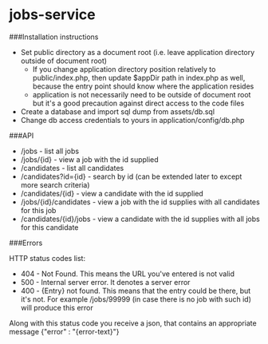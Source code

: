 # jobs-service

###Installation instructions

 * Set public directory as a document root (i.e. leave application directory outside of document root)
   * If you change application directory position relatively to public/index.php, then update $appDir path in index.php as well, because the entry point should know where the application resides
   * application is not necessarily need to be outside of document root but it's a good precaution against direct access to the code files
 * Create a database and import sql dump from assets/db.sql
 * Change db access credentials to yours in application/config/db.php

###API

* /jobs - list all jobs
* /jobs/{id} - view a job with the id supplied
* /candidates - list all candidates
* /candidates?id={id} - search by id (can be extended later to except more search criteria)
* /candidates/{id} - view a candidate with the id supplied
* /jobs/{id}/candidates - view a job with the id supplies with all candidates for this job
* /candidates/{id}/jobs - view a candidate with the id supplies with all jobs for this candidate

###Errors

HTTP status codes list:

* 404 - Not Found. This means the URL you've entered is not valid
* 500 - Internal server error. It denotes a server error
* 400 - {Entry} not found. This means that the entry could be there, but it's not. For example /jobs/99999 (in case there is no job with such id) will produce this error

Along with this status code you receive a json, that contains an appropriate message
{"error" : "{error-text}"}
